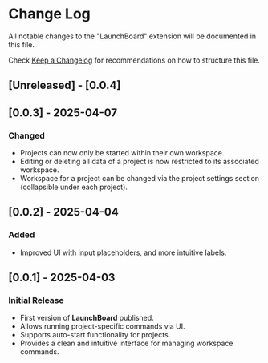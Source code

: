 # Change Log

All notable changes to the "LaunchBoard" extension will be documented in this file.

Check [Keep a Changelog](http://keepachangelog.com/) for recommendations on how to structure this file.

## [Unreleased] - [0.0.4]



## [0.0.3] - 2025-04-07

### Changed
- Projects can now only be started within their own workspace.
- Editing or deleting all data of a project is now restricted to its associated workspace.
- Workspace for a project can be changed via the project settings section (collapsible under each project).


## [0.0.2] - 2025-04-04

### Added
- Improved UI with input placeholders, and more intuitive labels.


## [0.0.1] - 2025-04-03

### Initial Release
- First version of **LaunchBoard** published.
- Allows running project-specific commands via UI.
- Supports auto-start functionality for projects.
- Provides a clean and intuitive interface for managing workspace commands.

